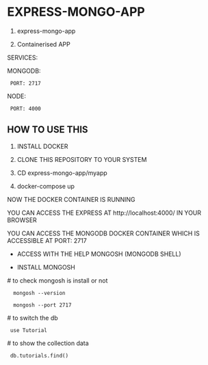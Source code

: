 # EXPRESS-MONGO-APP

1. express-mongo-app 

2. Containerised APP 


 SERVICES:
 
   MONGODB:
   
     PORT: 2717
     
   NODE:
   
     PORT: 4000
     

## HOW TO USE THIS

1. INSTALL DOCKER

2. CLONE THIS REPOSITORY TO YOUR SYSTEM
 
3. CD express-mongo-app/myapp
 
4. docker-compose up

NOW THE DOCKER CONTAINER IS RUNNING

YOU CAN ACCESS THE EXPRESS AT http://localhost:4000/ IN YOUR BROWSER

YOU CAN ACCESS THE MONGODB DOCKER CONTAINER WHICH IS ACCESSIBLE AT PORT: 2717

 - ACCESS WITH THE HELP MONGOSH (MONGODB SHELL)
 
  - INSTALL MONGOSH
  
  \# to check mongosh is install or not
      
      mongosh --version
   
      mongosh --port 2717
      
  \# to switch the db
     
     use Tutorial
     
  \# to show the collection data
   
     db.tutorials.find()
  
